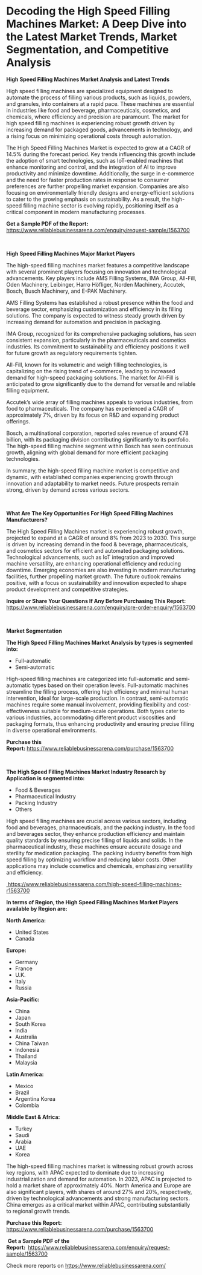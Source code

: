 <p><h1>Decoding the High Speed Filling Machines Market: A Deep Dive into the Latest Market Trends, Market Segmentation, and Competitive Analysis</h1></p><p><strong>High Speed Filling Machines Market Analysis and Latest Trends</strong></p>
<p><p>High speed filling machines are specialized equipment designed to automate the process of filling various products, such as liquids, powders, and granules, into containers at a rapid pace. These machines are essential in industries like food and beverage, pharmaceuticals, cosmetics, and chemicals, where efficiency and precision are paramount. The market for high speed filling machines is experiencing robust growth driven by increasing demand for packaged goods, advancements in technology, and a rising focus on minimizing operational costs through automation.</p><p>The High Speed Filling Machines Market is expected to grow at a CAGR of 14.5% during the forecast period. Key trends influencing this growth include the adoption of smart technologies, such as IoT-enabled machines that enhance monitoring and control, and the integration of AI to improve productivity and minimize downtime. Additionally, the surge in e-commerce and the need for faster production rates in response to consumer preferences are further propelling market expansion. Companies are also focusing on environmentally friendly designs and energy-efficient solutions to cater to the growing emphasis on sustainability. As a result, the high-speed filling machine sector is evolving rapidly, positioning itself as a critical component in modern manufacturing processes.</p></p>
<p><strong>Get a Sample PDF of the Report:&nbsp;</strong> <a href="https://www.reliablebusinessarena.com/enquiry/request-sample/1563700?utm_campaign=2042&utm_medium=2&utm_source=Github&utm_content=ia&utm_term=11042025&utm_id=high-speed-filling-machines">https://www.reliablebusinessarena.com/enquiry/request-sample/1563700</a></p>
<p>&nbsp;</p>
<p><strong>High Speed Filling Machines Major Market Players</strong></p>
<p><p>The high-speed filling machines market features a competitive landscape with several prominent players focusing on innovation and technological advancements. Key players include AMS Filling Systems, IMA Group, All-Fill, Oden Machinery, Leibinger, Harro Höfliger, Norden Machinery, Accutek, Bosch, Busch Machinery, and E-PAK Machinery.</p><p>AMS Filling Systems has established a robust presence within the food and beverage sector, emphasizing customization and efficiency in its filling solutions. The company is expected to witness steady growth driven by increasing demand for automation and precision in packaging.</p><p>IMA Group, recognized for its comprehensive packaging solutions, has seen consistent expansion, particularly in the pharmaceuticals and cosmetics industries. Its commitment to sustainability and efficiency positions it well for future growth as regulatory requirements tighten.</p><p>All-Fill, known for its volumetric and weigh filling technologies, is capitalizing on the rising trend of e-commerce, leading to increased demand for high-speed packaging solutions. The market for All-Fill is anticipated to grow significantly due to the demand for versatile and reliable filling equipment.</p><p>Accutek’s wide array of filling machines appeals to various industries, from food to pharmaceuticals. The company has experienced a CAGR of approximately 7%, driven by its focus on R&D and expanding product offerings.</p><p>Bosch, a multinational corporation, reported sales revenue of around €78 billion, with its packaging division contributing significantly to its portfolio. The high-speed filling machine segment within Bosch has seen continuous growth, aligning with global demand for more efficient packaging technologies.</p><p>In summary, the high-speed filling machine market is competitive and dynamic, with established companies experiencing growth through innovation and adaptability to market needs. Future prospects remain strong, driven by demand across various sectors.</p></p>
<p>&nbsp;</p>
<p><strong>What Are The Key Opportunities For High Speed Filling Machines Manufacturers?</strong></p>
<p><p>The High Speed Filling Machines market is experiencing robust growth, projected to expand at a CAGR of around 8% from 2023 to 2030. This surge is driven by increasing demand in the food & beverage, pharmaceuticals, and cosmetics sectors for efficient and automated packaging solutions. Technological advancements, such as IoT integration and improved machine versatility, are enhancing operational efficiency and reducing downtime. Emerging economies are also investing in modern manufacturing facilities, further propelling market growth. The future outlook remains positive, with a focus on sustainability and innovation expected to shape product development and competitive strategies.</p></p>
<p><strong>Inquire or Share Your Questions If Any Before Purchasing This Report:</strong> <a href="https://www.reliablebusinessarena.com/enquiry/pre-order-enquiry/1563700?utm_campaign=2042&utm_medium=2&utm_source=Github&utm_content=ia&utm_term=11042025&utm_id=high-speed-filling-machines">https://www.reliablebusinessarena.com/enquiry/pre-order-enquiry/1563700</a></p>
<p>&nbsp;</p>
<p><strong>Market Segmentation</strong></p>
<p><strong>The High Speed Filling Machines Market Analysis by types is segmented into:</strong></p>
<p><ul><li>Full-automatic</li><li>Semi-automatic</li></ul></p>
<p><p>High-speed filling machines are categorized into full-automatic and semi-automatic types based on their operation levels. Full-automatic machines streamline the filling process, offering high efficiency and minimal human intervention, ideal for large-scale production. In contrast, semi-automatic machines require some manual involvement, providing flexibility and cost-effectiveness suitable for medium-scale operations. Both types cater to various industries, accommodating different product viscosities and packaging formats, thus enhancing productivity and ensuring precise filling in diverse operational environments.</p></p>
<p><strong>Purchase this Report:&nbsp;</strong><a href="https://www.reliablebusinessarena.com/purchase/1563700?utm_campaign=2042&utm_medium=2&utm_source=Github&utm_content=ia&utm_term=11042025&utm_id=high-speed-filling-machines">https://www.reliablebusinessarena.com/purchase/1563700</a></p>
<p>&nbsp;</p>
<p><strong>The High Speed Filling Machines Market Industry Research by Application is segmented into:</strong></p>
<p><ul><li>Food & Beverages</li><li>Pharmaceutical Industry</li><li>Packing Industry</li><li>Others</li></ul></p>
<p><p>High speed filling machines are crucial across various sectors, including food and beverages, pharmaceuticals, and the packing industry. In the food and beverages sector, they enhance production efficiency and maintain quality standards by ensuring precise filling of liquids and solids. In the pharmaceutical industry, these machines ensure accurate dosage and sterility for medication packaging. The packing industry benefits from high speed filling by optimizing workflow and reducing labor costs. Other applications may include cosmetics and chemicals, emphasizing versatility and efficiency.</p></p>
<p><a href="https://www.reliablebusinessarena.com/high-speed-filling-machines-r1563700?utm_campaign=2042&utm_medium=2&utm_source=Github&utm_content=ia&utm_term=11042025&utm_id=high-speed-filling-machines">&nbsp;https://www.reliablebusinessarena.com/high-speed-filling-machines-r1563700</a></p>
<p><strong>In terms of Region, the High Speed Filling Machines Market Players available by Region are:</strong></p>
<p>
    <p> <strong> North America: </strong>
        <ul>
            <li>United States</li>
            <li>Canada</li>
        </ul>
        </p> 
    <p> <strong> Europe: </strong>
        <ul>
            <li>Germany</li>
            <li>France</li>
            <li>U.K.</li>
            <li>Italy</li>
            <li>Russia</li>
        </ul>
        </p> 
    <p> <strong> Asia-Pacific: </strong>
        <ul>
            <li>China</li>
            <li>Japan</li>
            <li>South Korea</li>
            <li>India</li>
            <li>Australia</li>
            <li>China Taiwan</li>
            <li>Indonesia</li>
            <li>Thailand</li>
            <li>Malaysia</li>
        </ul>
        </p> 
    <p> <strong> Latin America: </strong>
        <ul>
            <li>Mexico</li>
            <li>Brazil</li>
            <li>Argentina Korea</li>
            <li>Colombia</li>
        </ul>
        </p> 
    <p> <strong> Middle East & Africa: </strong>
        <ul>
            <li>Turkey</li>
            <li>Saudi</li>
            <li>Arabia</li>
            <li>UAE</li>
            <li>Korea</li>
        </ul>
    </p>
    </p>
<p><p>The high-speed filling machines market is witnessing robust growth across key regions, with APAC expected to dominate due to increasing industrialization and demand for automation. In 2023, APAC is projected to hold a market share of approximately 40%. North America and Europe are also significant players, with shares of around 27% and 20%, respectively, driven by technological advancements and strong manufacturing sectors. China emerges as a critical market within APAC, contributing substantially to regional growth trends.</p></p>
<p><strong>Purchase this Report: </strong><a href="https://www.reliablebusinessarena.com/purchase/1563700?utm_campaign=2042&utm_medium=2&utm_source=Github&utm_content=ia&utm_term=11042025&utm_id=high-speed-filling-machines">https://www.reliablebusinessarena.com/purchase/1563700</a></p>
<p>&nbsp;<strong>Get a Sample PDF of the Report:&nbsp;&nbsp;</strong><a href="https://www.reliablebusinessarena.com/enquiry/request-sample/1563700?utm_campaign=2042&utm_medium=2&utm_source=Github&utm_content=ia&utm_term=11042025&utm_id=high-speed-filling-machines">https://www.reliablebusinessarena.com/enquiry/request-sample/1563700</a></p>
<p><strong></strong></p>
<p>Check more reports on <a href="https://www.reliablebusinessarena.com/?utm_campaign=2042&utm_medium=2&utm_source=Github&utm_content=ia&utm_term=11042025&utm_id=high-speed-filling-machines">https://www.reliablebusinessarena.com/</a></p>